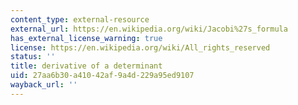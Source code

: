 ```yaml
---
content_type: external-resource
external_url: https://en.wikipedia.org/wiki/Jacobi%27s_formula
has_external_license_warning: true
license: https://en.wikipedia.org/wiki/All_rights_reserved
status: ''
title: derivative of a determinant
uid: 27aa6b30-a410-42af-9a4d-229a95ed9107
wayback_url: ''
---
```

